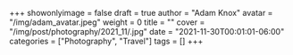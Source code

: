 +++
showonlyimage = false
draft = true
author = "Adam Knox"
avatar = "/img/adam_avatar.jpeg"
weight = 0
title = ""
cover = "/img/post/photography/2021_11/.jpg"
date = "2021-11-30T00:01:01-06:00"
categories = ["Photography", "Travel"]
tags = []
+++
<!--more-->
